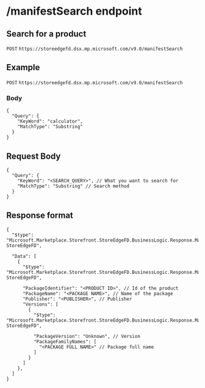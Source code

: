 # /manifestSearch endpoint

## Search for a product

`POST`
`https://storeedgefd.dsx.mp.microsoft.com/v9.0/manifestSearch`

## Example

`POST`
`https://storeedgefd.dsx.mp.microsoft.com/v9.0/manifestSearch`

### Body

```jsonc
{
  "Query": {
    "KeyWord": "calculator",
    "MatchType": "Substring"
  }
}
```

## Request Body

```jsonc
{
  "Query": {
    "KeyWord": "<SEARCH_QUERY>", // What you want to search for
    "MatchType": "Substring" // Search method
  }
}
```

## Response format

```jsonc
{
  "$type": "Microsoft.Marketplace.Storefront.StoreEdgeFD.BusinessLogic.Response.ManifestSearch.ManifestSearchResponse, StoreEdgeFD",

  "Data": [
    {
      "$type": "Microsoft.Marketplace.Storefront.StoreEdgeFD.BusinessLogic.Response.ManifestSearch.ManifestSearchData, StoreEdgeFD",

      "PackageIdentifier": "<PRODUCT ID>", // Id of the product
      "PackageName": "<PACKAGE NAME>", // Name of the package
      "Publisher": "<PUBLISHER>", // Publisher
      "Versions": [
        {
          "$type": "Microsoft.Marketplace.Storefront.StoreEdgeFD.BusinessLogic.Response.ManifestSearch.ManifestSearchVersion, StoreEdgeFD",

          "PackageVersion": "Unknown", // Version
          "PackageFamilyNames": [
            "<PACKAGE FULL NAME>" // Package full name
          ]
        }
      ]
    },
  ]
}
```
